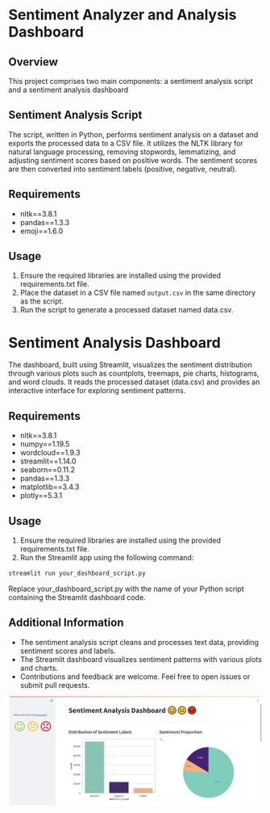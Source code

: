 # Sentiment Analyzer and Analysis Dashboard

## Overview

This project comprises two main components: a sentiment analysis script and a sentiment analysis dashboard

## Sentiment Analysis Script

The script, written in Python, performs sentiment analysis on a dataset and exports the processed data to a CSV file. It utilizes the NLTK library for natural language processing, removing stopwords, lemmatizing, and adjusting sentiment scores based on positive words. The sentiment scores are then converted into sentiment labels (positive, negative, neutral).

## Requirements

- nltk==3.8.1
- pandas==1.3.3
- emoji==1.6.0

## Usage

1. Ensure the required libraries are installed using the provided requirements.txt file.
2. Place the dataset in a CSV file named `output.csv` in the same directory as the script.
3. Run the script to generate a processed dataset named data.csv.

# Sentiment Analysis Dashboard

The dashboard, built using Streamlit, visualizes the sentiment distribution through various plots such as countplots, treemaps, pie charts, histograms, and word clouds. It reads the processed dataset (data.csv) and provides an interactive interface for exploring sentiment patterns.

## Requirements
- nltk==3.8.1
- numpy==1.19.5
- wordcloud==1.9.3
- streamlit==1.14.0
- seaborn==0.11.2
- pandas==1.3.3
- matplotlib==3.4.3
- plotly==5.3.1

## Usage
1. Ensure the required libraries are installed using the provided requirements.txt file.
2. Run the Streamlit app using the following command:
```bash
streamlit run your_dashboard_script.py
```
Replace your_dashboard_script.py with the name of your Python script containing the Streamlit dashboard code.

## Additional Information

- The sentiment analysis script cleans and processes text data, providing sentiment scores and labels.
- The Streamlit dashboard visualizes sentiment patterns with various plots and charts.
- Contributions and feedback are welcome. Feel free to open issues or submit pull requests.




<p align="center">
  <img src="../images/Screenshot.png" width="500" title="hover text">
</p>